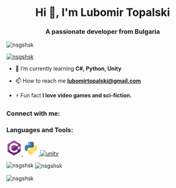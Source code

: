 <h1 align="center">Hi 👋, I'm Lubomir Topalski</h1>
<h3 align="center">A passionate developer from Bulgaria</h3>

<p align="left"> <img src="https://komarev.com/ghpvc/?username=nsgshsk&label=Profile%20views&color=0e75b6&style=flat" alt="nsgshsk" /> </p>

<p align="left"> <a href="https://github.com/ryo-ma/github-profile-trophy"><img src="https://github-profile-trophy.vercel.app/?username=nsgshsk" alt="nsgshsk" /></a> </p>

- 🌱 I’m currently learning **C#, Python, Unity**

- 📫 How to reach me **lubomirtopalski@gmail.com**

- ⚡ Fun fact **I love video games and sci-fiction.**

<h3 align="left">Connect with me:</h3>
<p align="left">
</p>

<h3 align="left">Languages and Tools:</h3>
<p align="left"> <a href="https://www.w3schools.com/cs/" target="_blank" rel="noreferrer"> <img src="https://raw.githubusercontent.com/devicons/devicon/master/icons/csharp/csharp-original.svg" alt="csharp" width="40" height="40"/> </a> <a href="https://www.python.org" target="_blank" rel="noreferrer"> <img src="https://raw.githubusercontent.com/devicons/devicon/master/icons/python/python-original.svg" alt="python" width="40" height="40"/> </a> <a href="https://unity.com/" target="_blank" rel="noreferrer"> <img src="https://www.vectorlogo.zone/logos/unity3d/unity3d-icon.svg" alt="unity" width="40" height="40"/> </a> </p>

<p><img align="left" src="https://github-readme-stats.vercel.app/api/top-langs?username=nsgshsk&show_icons=true&theme=dark&locale=en&layout=compact" alt="nsgshsk" /></p>

<p>&nbsp;<img align="center" src="https://github-readme-stats.vercel.app/api?username=nsgshsk&show_icons=true&theme=dark&locale=en" alt="nsgshsk" /></p>

<p><img align="center" src="https://github-readme-streak-stats.herokuapp.com/?user=nsgshsk&theme=dark" alt="nsgshsk" /></p>
